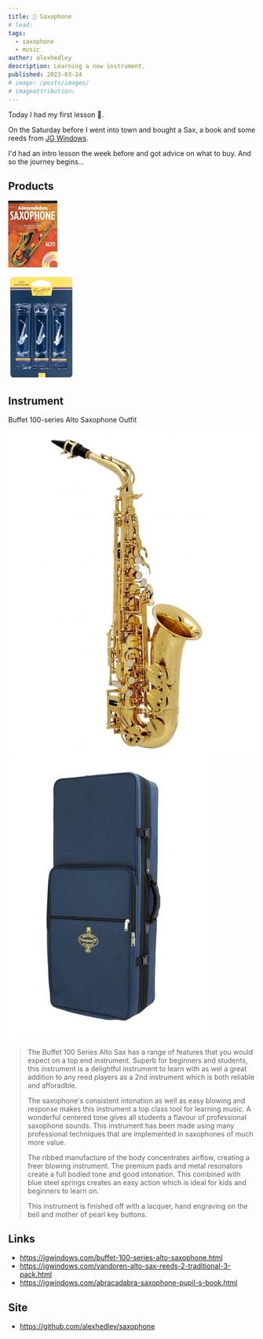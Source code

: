 ```yaml
---
title: 🎷 Saxophone
# lead:
tags:
  - saxophone
  - music
author: alexhedley
description: Learning a new instrument.
published: 2023-03-24
# image: /posts/images/
# imageattribution:
---
```


<!-- 🎷 Saxophone -->

Today I had my first lesson 🎷.

On the Saturday before I went into town and bought a Sax, a book and some reeds from [JG Windows](https://jgwindows.com/).

I'd had an intro lesson the week before and got advice on what to buy. And so the journey begins...

## Products

![Abracadabra Saxophone](images/saxophone/abracadabra_saxophone.jpg "Abracadabra Saxophone")

![Vandoren Alto Sax Reeds 2 Traditional (3 Pack).](images/saxophone/vandoren_alto_sax_reeds_2.jpg "Vandoren Alto Sax Reeds 2 Traditional (3 Pack).")

## Instrument

Buffet 100-series Alto Saxophone Outfit

![Buffet 100-series Alto Saxophone Outfit](images/saxophone/Buffet100SeriesAltoSax-1.jpg "Buffet 100-series Alto Saxophone Outfit")
![Bag](images/saxophone/jtrj-2.jpg "Bag")

> The Buffet 100 Series Alto Sax has a range of features that you would expect on a top end instrument. Superb for beginners and students, this instrument is a delightful instrument to learn with as wel a great addition to any reed players as a 2nd instrument which is both reliable and afforadble.
>
> The saxophone's consistent intonation as well as easy blowing and response makes this instrument a top class tool for learning music. A wonderful centered tone gives all students a flavour of professional saxophone sounds. This instrument has been made using many professional techniques that are implemented in saxophones of much more value.
>
> The ribbed manufacture of the body concentrates airflow, creating a freer blowing instrument. The premium pads and metal resonators create a full bodied tone and good intonation. This combined with blue steel springs creates an easy action which is ideal for kids and beginners to learn on.
>
> This instrument is finished off with a lacquer, hand engraving on the bell and mother of pearl key buttons.

## Links

- https://jgwindows.com/buffet-100-series-alto-saxophone.html
- https://jgwindows.com/vandoren-alto-sax-reeds-2-traditional-3-pack.html
- https://jgwindows.com/abracadabra-saxophone-pupil-s-book.html

## Site

- https://github.com/alexhedley/saxophone
